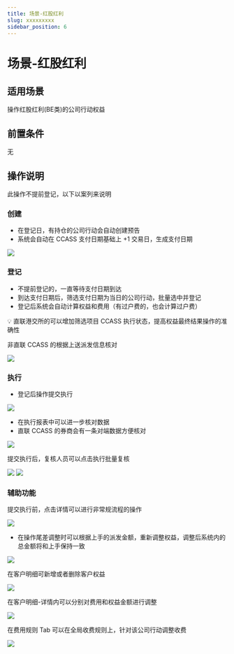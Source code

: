 ```yaml
---
title: 场景-红股红利
slug: xxxxxxxxx
sidebar_position: 6
---
```



# 场景-红股红利

## 适用场景

操作红股红利(BE类)的公司行动权益

## 前置条件

无

## 操作说明 

此操作不提前登记，以下以案列来说明

### **创建**

- 在登记日，有持仓的公司行动会自动创建预告
- 系统会自动在 CCASS 支付日期基础上 +1 交易日，生成支付日期

<img src="/assets/HppkbN9dVo2CqPxFh5Icvu8Wnqh.png"/>

### **登记**

- 不提前登记的，一直等待支付日期到达
- 到达支付日期后，筛选支付日期为当日的公司行动，批量选中并登记
- 登记后系统会自动计算权益和费用（有过户费的，也会计算过户费）

<div class="callout callout-bg-2 callout-border-2">
<p>💡 直联港交所的可以增加筛选项目 CCASS 执行状态，提高权益最终结果操作的准确性</p>
<p>非直联 CCASS 的根据上送派发信息核对</p>
</div>

<img src="/assets/WYKHbdDRUoKE82x1QiVctKYrn9e.png"/>

### **执行**

- 登记后操作提交执行

<img src="/assets/YGNybqpEtomuPLxDCGtc09N6ngx.png"/>

- 在执行报表中可以进一步核对数据
- 直联 CCASS 的券商会有一条对端数据方便核对

<img src="/assets/PaYCbizF4owDBGxste2cJAWrnFc.png"/>

提交执行后，复核人员可以点击执行批量复核

<img src="/assets/TEEdbX1wjoIdIExdlMdchQxqnVu.png"/>

<img src="/assets/B8iYbMjX4oqlSXxDr9JcYQeMnaf.png"/>

### **辅助功能**

提交执行前，点击详情可以进行非常规流程的操作

<img src="/assets/SpoWbqC2HoZivQx3YXfcrPgYnjb.png"/>

- 在操作尾差调整时可以根据上手的派发金额，重新调整权益，调整后系统内的总金额将和上手保持一致

<img src="/assets/HjqBbMNj3os3tdxMPecc5HqFnGh.png"/>

在客户明细可新增或者删除客户权益

<img src="/assets/KqHAbBJOJoLcrjxDtNJcVYD3n5g.png"/>

在客户明细-详情内可以分别对费用和权益金额进行调整

<img src="/assets/VEddbH17jodsgrxcnoZc9vaknbg.png"/>

在费用规则 Tab 可以在全局收费规则上，针对该公司行动调整收费

<img src="/assets/PstCbEKMHoRFW5xaGJwcwivGnUc.png"/>


